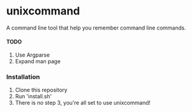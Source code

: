# unixcommand
A command line tool that help you remember command line commands.

#### TODO
1) Use Argparse
2) Expand man page

### Installation

1) Clone this repository
2) Run 'install.sh'
3) There is no step 3, you're all set to use unixcommand!
